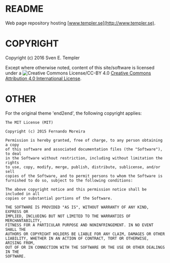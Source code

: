 # README

Web page repository hosting [www.templer.se](http://www.templer.se).

# COPYRIGHT

Copyright (c) 2016 Sven E. Templer

Except where otherwise noted, content of this site/software is licensed under a
![Creative Commons License/CC-BY 4.0](https://i.creativecommons.org/l/by/4.0/80x15.png) 
[Creative Commons Attribution 4.0 International License](http://creativecommons.org/licenses/by/4.0/).

# OTHER

For the original theme 'end2end', the following copyright applies:

```
The MIT License (MIT)

Copyright (c) 2015 Fernando Moreira

Permission is hereby granted, free of charge, to any person obtaining a copy
of this software and associated documentation files (the "Software"), to deal
in the Software without restriction, including without limitation the rights
to use, copy, modify, merge, publish, distribute, sublicense, and/or sell
copies of the Software, and to permit persons to whom the Software is
furnished to do so, subject to the following conditions:

The above copyright notice and this permission notice shall be included in all
copies or substantial portions of the Software.

THE SOFTWARE IS PROVIDED "AS IS", WITHOUT WARRANTY OF ANY KIND, EXPRESS OR
IMPLIED, INCLUDING BUT NOT LIMITED TO THE WARRANTIES OF MERCHANTABILITY,
FITNESS FOR A PARTICULAR PURPOSE AND NONINFRINGEMENT. IN NO EVENT SHALL THE
AUTHORS OR COPYRIGHT HOLDERS BE LIABLE FOR ANY CLAIM, DAMAGES OR OTHER
LIABILITY, WHETHER IN AN ACTION OF CONTRACT, TORT OR OTHERWISE, ARISING FROM,
OUT OF OR IN CONNECTION WITH THE SOFTWARE OR THE USE OR OTHER DEALINGS IN THE
SOFTWARE.
```
